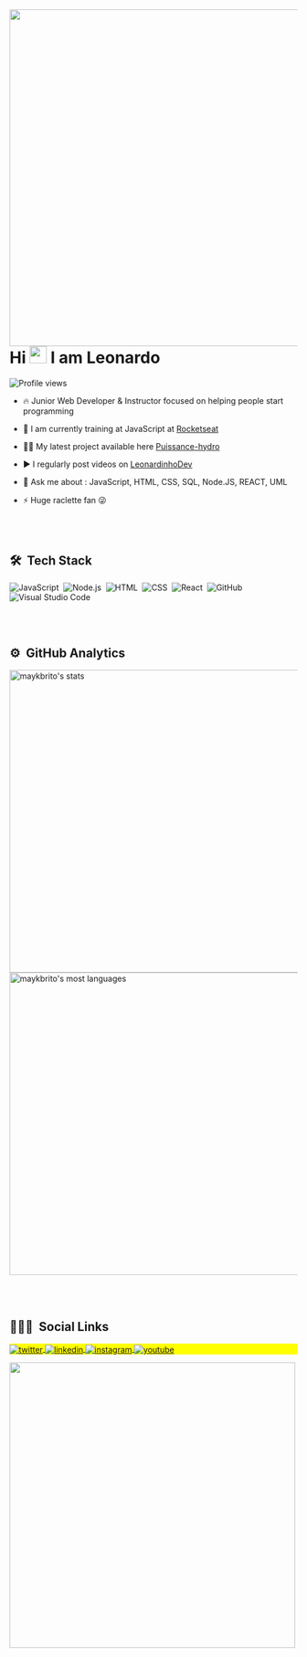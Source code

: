 <img align="right" height="590em" src="https://raw.githubusercontent.com/gist/maykbrito/618ef18e3bbb7cdfd200f3a4fc1aabc6/raw/201d47c76006c99fe0dc55ea92e76bdca5537f08/githubcard.svg"/>
<h1 align="left">Hi <img src="https://raw.githubusercontent.com/kaueMarques/kaueMarques/master/hi.gif" width="30px"> I am Leonardo</h1>
<p align="left"> <img src="https://komarev.com/ghpvc/?username=maykbrito&color=yellow" alt="Profile views" /> </p>

- 🔥 Junior Web Developer & Instructor focused on helping people start programming 

- 🔭 I am currently training at JavaScript at [Rocketseat](https://www.rocketseat.com.br/discover)

- 👨‍💻 My latest project available here [Puissance-hydro](https://puissance-hydro.fr/)

- ▶️ I regularly post videos on [LeonardinhoDev](https://www.youtube.com/channel/UCvjq_D_7edeI5zHV6uANLgg/featured)

- 💬 Ask me about : JavaScript, HTML, CSS, SQL, Node.JS, REACT, UML

- ⚡ Huge raclette fan 😜

<br><br>

## 🛠 &nbsp;Tech Stack

![JavaScript](https://img.shields.io/badge/-JavaScript-05122A?style=flat&logo=javascript)&nbsp;
![Node.js](https://img.shields.io/badge/-Node.js-05122A?style=flat&logo=node.js)&nbsp;
![HTML](https://img.shields.io/badge/-HTML-05122A?style=flat&logo=HTML5)&nbsp;
![CSS](https://img.shields.io/badge/-CSS-05122A?style=flat&logo=CSS3&logoColor=1572B6)&nbsp;
![React](https://img.shields.io/badge/-React-05122A?style=flat&logo=react)&nbsp;
![GitHub](https://img.shields.io/badge/-GitHub-05122A?style=flat&logo=github)&nbsp;
![Visual Studio Code](https://img.shields.io/badge/-Visual%20Studio%20Code-05122A?style=flat&logo=visual-studio-code&logoColor=007ACC)&nbsp;



<br><br>

## ⚙️ &nbsp;GitHub Analytics

<p align="left">
<img width="530em" src="https://github-readme-stats.vercel.app/api?username=leonardo75018&show_icons=true&theme=vision-friendly-dark" alt="maykbrito's stats"/>
<img width="530em" src="https://github-readme-stats.vercel.app/api/top-langs/?username=leonardo75018&layout=compact&theme=vision-friendly-dark" alt="maykbrito's most languages"/>
</p>

<br><br>

## 👨🏽‍🦲 &nbsp;Social Links

<p align="left" style="background:yellow">

<a href="https://twitter.com/leonard46220089" target="_blank">
  <img align="center" src="https://img.shields.io/badge/-leonardinhoDev-05122A?style=flat&logo=twitter" alt="twitter"/>  
</a>
<a href="https://www.linkedin.com/in/leonardo-antonio-maundo-kabongo-0a9141182/" target="_blank">
  <img align="center" src="https://img.shields.io/badge/-leonardoKabongo-05122A?style=flat&logo=linkedin" alt="linkedin"/>
</a>
<a href="https://www.instagram.com/leonardinhodev/" target="_blank">
 <img align="center" src="https://img.shields.io/badge/-leonardinhodev-05122A?style=flat&logo=instagram" alt="instagram"/>
</a>
<a href="https://www.youtube.com/channel/UCvjq_D_7edeI5zHV6uANLgg/featured" target="_blank">
 <img align="center" src="https://img.shields.io/badge/-leonardinhoDev-05122A?style=flat&logo=youtube" alt="youtube"/>
</a>
</p>

<img width="500em" src="https://github-readme-twitter-gazf.vercel.app/api?id=leonard46220089&layout=wide&show_reply=off&show_retweet=off" />



